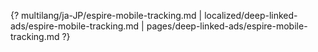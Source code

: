 {? multilang/ja-JP/espire-mobile-tracking.md | localized/deep-linked-ads/espire-mobile-tracking.md | pages/deep-linked-ads/espire-mobile-tracking.md ?}
